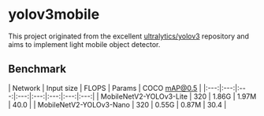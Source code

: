 # yolov3mobile

This project originated from the excellent [ultralytics/yolov3](https://github.com/ultralytics/yolov3) repository and aims to implement light mobile object detector.

## Benchmark

| Network | Input size | FLOPS | Params | COCO mAP@0.5 |
|:---:|:---:|:---:|:---:|:---:|:---:|:---:|:---:|
| MobileNetV2-YOLOv3-Lite | 320 | 1.86G | 1.97M | 40.0 |
| MobileNetV2-YOLOv3-Nano | 320 | 0.55G | 0.87M | 30.4 |